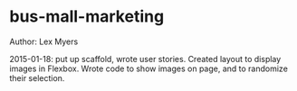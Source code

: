 # bus-mall-marketing

Author: Lex Myers

2015-01-18: put up scaffold, wrote user stories. Created layout to display
images in Flexbox. Wrote code to show images on page, and to randomize their
selection.

